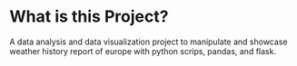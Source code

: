 # What is this Project?
A data analysis and data visualization project 
to manipulate and showcase weather history
report of europe with python scrips, pandas, and
flask.